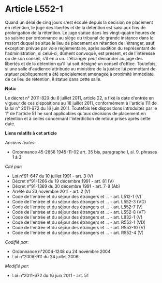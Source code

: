 # Article L552-1

Quand un délai de   cinq jours s'est écoulé depuis la décision de placement en rétention, le juge des libertés et de la
détention est saisi aux fins de prolongation de la rétention. Le juge statue dans les vingt-quatre heures de sa saisine par
ordonnance au siège du tribunal de grande instance dans le ressort duquel se situe le lieu de placement en rétention de
l'étranger, sauf exception prévue par voie réglementaire, après audition du représentant de l'administration, si celui-ci,
dûment convoqué, est présent, et de l'intéressé ou de son conseil, s'il en a un. L'étranger peut demander au juge des
libertés et de la détention qu'il lui soit désigné un conseil d'office. Toutefois, si une salle d'audience attribuée au
ministère de la justice lui permettant de statuer publiquement a été spécialement aménagée à proximité immédiate de ce lieu
de rétention, il statue dans cette salle.

**Nota:**

Le décret n° 2011-820 du 8 juillet 2011, article 22, a fixé la date d'entrée en vigueur de ces dispositions au 18 juillet
2011, conformément à l'article 111 de la loi n° 2011-672 du 16 juin 2011. Toutefois les dispositions introduites par le 1° de
l'article 51 ne sont applicables qu'aux décisions de placement en rétention et à celles concernant l'interdiction de retour
prises après cette date.

**Liens relatifs à cet article**

_Anciens textes_:

  - Ordonnance 45-2658 1945-11-02 art. 35 bis, paragraphe I, al. 9, phrases 1 à 3

_Cité par_:

  - Loi n°91-647 du 10 juillet 1991 - art. 3 (V)
  - Décret n°91-1266 du 19 décembre 1991 - art. 81 (V)
  - Décret n°91-1369 du 30 décembre 1991 - art. 7-8 (Ab)
  - Arrêté du 23 novembre 2011 - art. 2 (V)
  - Code de l'entrée et du séjour des étrangers et ... - art. L512-1 (V)
  - Code de l'entrée et du séjour des étrangers et ... - art. L552-3 (VD)
  - Code de l'entrée et du séjour des étrangers et ... - art. L552-7 (V)
  - Code de l'entrée et du séjour des étrangers et ... - art. L552-8 (VT)
  - Code de l'entrée et du séjour des étrangers et ... - art. L832-1 (V)
  - Code de l'entrée et du séjour des étrangers et ... - art. R552-1 (VD)
  - Code de l'entrée et du séjour des étrangers et ... - art. R552-10 (V)
  - Code de l'entrée et du séjour des étrangers et ... - art. R552-4 (V)

_Codifié par_:

  - Ordonnance n°2004-1248 du 24 novembre 2004
  - Loi n°2006-911 du 24 juillet 2006

_Modifié par_:

  - Loi n°2011-672 du 16 juin 2011 - art. 51
